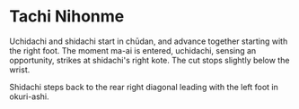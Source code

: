 # Tachi Nihonme

Uchidachi and shidachi start in chūdan, and advance together starting with the right foot. The moment ma-ai is entered, uchidachi, sensing an opportunity, strikes at shidachi's right kote. The cut stops slightly below the wrist.

Shidachi steps back to the rear right diagonal leading with the left foot in okuri-ashi.
